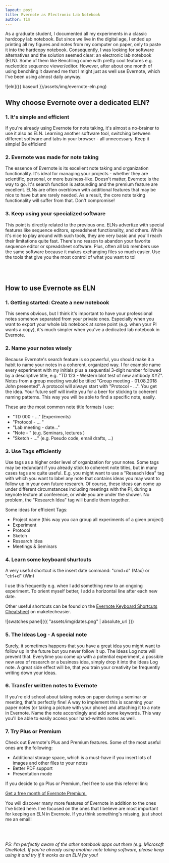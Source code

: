 ```yaml
---
layout: post
title: Evernote as Electronic Lab Notebook
author: Tim
---
```


As a graduate student, I documented all my experiments in a classic hardcopy lab notebook. But since we live in the digital age, I ended up printing all my figures and notes from my computer on paper, only to paste it into the hardcopy notebook. Consequently, I was looking for software alternatives and the solution seemed clear: an electronic lab notebook (ELN).  Some of them like Benchling come with pretty cool features e.g. nucleotide sequence viewer/editor. However, after about one month of using benchling it dawned me that I might just as well use Evernote, which I've been using almost daily anyway.



![eln]({{ baseurl }}/assets/img/evernote-eln.png)



## Why choose Evernote over a dedicated ELN?

### 1. It's simple and efficient

If you're already using Evernote for note taking, it's almost a no-brainer to use it also as ELN. Learning another software tool, switching between different software and tabs in your browser - all unnecessary. Keep it simple! Be efficient!

### 2. Evernote was made for note taking

The essence of Evernote is its excellent note taking and organization functionality. It's ideal for managing your projects - whether they are scientific, personal, or more business-like. Doesn't matter, Evernote is the way to go. It's search function is astounding and the premium feature are excellent. ELNs are often overblown with additional features that may be nice to have but are rarely needed. As a result, the core note taking functionality will suffer from that. Don't compromise!

### 3. Keep using your specialized software

This point is directly related to the previous one. ELNs advertize with special features like sequence editors, spreadsheet functionality, and others. While it's nice to play around with such tools, they are very basic and you'll reach their limitations quite fast. There's no reason to abandon your favorite sequence editor or spreadsheet software. Plus, often all lab members use the same software because it makes exchanging files so much easier. Use the tools that give you the most control of what you want to to!

<br><br>

## How to use Evernote as ELN

### 1. Getting started: Create a new notebook

This seems obvious, but I think it's important to have your professional notes somehow separated from your private ones. Especially when you want to export your whole lab notebook at some point (e.g. when your PI wants a copy), it's much simpler when you've a dedicated lab notebook in Evernote.

### 2. Name your notes wisely

Because Evernote's search feature is so powerful, you should make it a habit to name your notes in a coherent, organized way. I for example name every experiment with my initials plus a sequential 3-digit number followed by a descriptive title, e.g. "TD 123 - Western blot test of new antibody XYZ". Notes from a group meeting would be titled "Group meeting - 01.08.2018 John presented". A protocol will always start with "Protocol - ...". You get the idea. Your future self will invite you for a beer for sticking to coherent naming patterns. This way you will be able to find a specific note, easily.

These are the most common note title formats I use:

- "TD 000 - ..."  (Experiments)
- "Protocol - ... "
- "Lab meeting - date..."
- "Note - "  (e.g. Seminars, lectures )
- "Sketch - ..."  (e.g. Pseudo code, email drafts, ...)



### 3. Use Tags efficiently

Use tags as a higher order level of organization for your notes. Some tags may be redundant if you already stick to coherent note titles, but in many cases tags are quite useful. E.g. you might want to use a "Reseach Idea" tag with which you want to label any note that contains ideas you may want to follow up in your own future research. Of course, these ideas can come up under different circumstances including meetings with the PI, during a keynote lecture at conference, or while you are under the shower. No problem, the "Research Idea" tag will bundle them together.

Some ideas for efficient Tags:

- Project name (this way you can group all experiments of a given project)
- Experiment
- Protocol
- Sketch
- Research Idea
- Meetings & Seminars



### 4. Learn some keyboard shurtcuts

A very useful shortcut is the insert date command: "cmd+d" (Mac) or "ctrl+d" (Win) 

I use this frequently e.g. when I add something new to an ongoing experiment. To orient myself better, I add a horizontal line after each new date.

Other useful shortcuts can be found on the [Evernote Keyboard Shortcuts Cheatsheet](https://www.maketecheasier.com/premium/cheatsheet/evernote-keyboard-shortcuts/) on maketecheasier.

![swatches panel]({{ "assets/img/dates.png" | absolute_url }})

### 5. The Ideas Log - A special note

Surely, it sometimes happens that you have a great idea you might want to follow up in the future but you never follow it up. The Ideas Log note will prevent that. Everytime you come up with a potential experiment, a possible new area of research or a business idea, simply drop it into the Ideas Log note. A great side effect will be, that you train your creativity be frequently writing down your ideas.

### 6. Transfer written notes to Evernote

If you're old school about taking notes on paper during a seminar or meeting, that's perfectly fine! A way to implement this is scanning your paper notes (or taking a picture with your phone) and attaching it to a note in Evernote. Name the note accordingly and add some keywords. This way you'll be able to easily access your hand-written notes as well.

### 7. Try Plus or Premium

Check out Evernote's Plus and Premium features. Some of the most useful ones are the following:

- Additional storage space, which is a must-have if you insert lots of images and other files to your notes
- Better PDF support
- Presentation mode



If you decide to go Plus or Premium, feel free to use this referrel link:

[Get a free month of Evernote Premium.](https://www.evernote.com/referral/Registration.action?sig=0e3ad4d41d25e3481699eee57146c77eab2efbffa9ad3b87f1f6b0ba506bc576&uid=45681674)

You will discover many more features of Evernote in addition to the ones I've listed here. I've focused on the ones that I believe are most important for keeping an ELN in Evernote. If you think something's missing, just shoot me an email!

<br><br>

*PS: I'm perfectly aware of the other notebook apps out there (e.g. Microsoft OneNote). If you're already using another note taking software, please keep using it and try if it works as an ELN for you!*